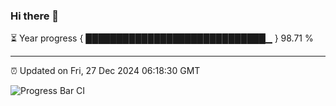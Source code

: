 ### Hi there 👋

⏳ Year progress { █████████████████████████████▁ } 98.71 %

---

⏰ Updated on Fri, 27 Dec 2024 06:18:30 GMT

![Progress Bar CI](https://github.com/liununu/liununu/workflows/Progress%20Bar%20CI/badge.svg)
